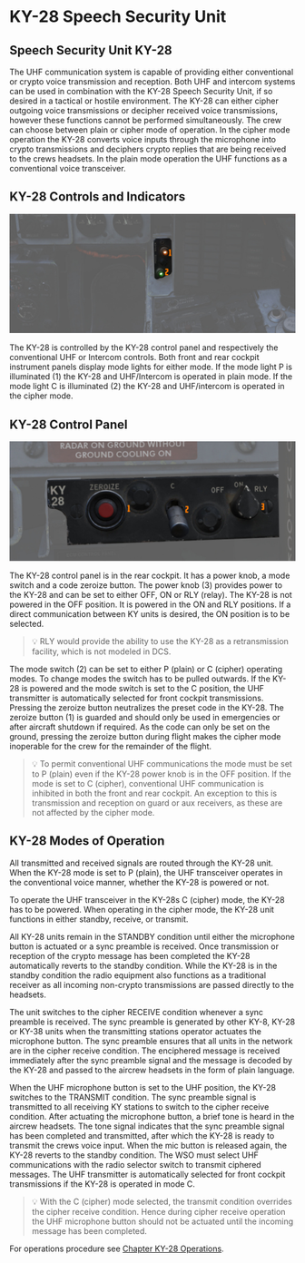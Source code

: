 # KY-28 Speech Security Unit

## Speech Security Unit KY-28

The UHF communication system is capable of providing either conventional or
crypto voice transmission and reception. Both UHF and intercom systems can be
used in combination with the KY-28 Speech Security Unit, if so desired in a
tactical or hostile environment. The KY-28 can either cipher outgoing voice
transmissions or decipher received voice transmissions, however these functions
cannot be performed simultaneously. The crew can choose between plain or cipher
mode of operation. In the cipher mode operation the KY-28 converts voice inputs
through the microphone into crypto transmissions and deciphers crypto replies
that are being received to the crews headsets. In the plain mode operation the
UHF functions as a conventional voice transceiver.

## KY-28 Controls and Indicators

![KY28Mode](../../img/pilot_ky_28.jpg)

The KY-28 is controlled by the KY-28 control panel and respectively the
conventional UHF or Intercom controls. Both front and rear cockpit instrument
panels display mode lights for either mode. If the mode light P is illuminated (<num>1</num>)
the KY-28 and UHF/Intercom is operated in plain mode. If the mode light C is
illuminated (<num>2</num>) the KY-28 and UHF/intercom is operated in the cipher mode.

## KY-28 Control Panel

![wso_ky_28](../../img/wso_ky_28_control_panel.jpg)

The KY-28 control panel is in the rear cockpit. It has a power knob, a mode switch and a code
zeroize button. The power knob (<num>3</num>) provides power to the KY-28 and can be set to either
OFF, ON or
RLY (relay). The KY-28 is not powered in the OFF position. It is powered in the ON and RLY
positions. If a direct communication between KY units is desired, the ON position is to be selected.

> 💡 RLY would provide the ability to use the KY-28 as a retransmission facility,
> which is not modeled in DCS.

The mode switch (<num>2</num>) can be set to either P (plain) or C (cipher)
operating modes. To change modes the switch has to be pulled outwards. If the
KY-28 is powered and the mode switch is set to the C position, the UHF
transmitter is automatically selected for front cockpit transmissions. Pressing
the zeroize button neutralizes the preset code in the KY-28. The zeroize button (<num>1</num>)
is guarded and should only be used in emergencies or after aircraft shutdown if
required. As the code can only be set on the ground, pressing the zeroize button
during flight makes the cipher mode inoperable for the crew for the remainder of
the flight.

> 💡 To permit conventional UHF communications the mode must be set to P
> (plain) even if the KY-28 power knob is in the OFF position. If the mode is set
> to C (cipher), conventional UHF communication is inhibited in both the front and
> rear cockpit. An exception to this is transmission and reception on guard or aux
> receivers, as these are not affected by the cipher mode.

## KY-28 Modes of Operation

All transmitted and received signals are routed through the KY-28 unit. When the
KY-28 mode is set to P (plain), the UHF transceiver operates in the conventional
voice manner, whether the KY-28 is powered or not.

To operate the UHF transceiver in the KY-28s C (cipher) mode, the KY-28 has to
be powered. When operating in the cipher mode, the KY-28 unit functions in
either standby, receive, or transmit.

All KY-28 units remain in the STANDBY condition until either the microphone
button is actuated or a sync preamble is received. Once transmission or
reception of the crypto message has been completed the KY-28 automatically
reverts to the standby condition. While the KY-28 is in the standby condition
the radio equipment also functions as a traditional receiver as all incoming
non-crypto transmissions are passed directly to the headsets.

The unit switches to the cipher RECEIVE condition whenever a sync preamble is
received. The sync preamble is generated by other KY-8, KY-28 or KY-38 units
when the transmitting stations operator actuates the microphone button. The sync
preamble ensures that all units in the network are in the cipher receive
condition. The enciphered message is received immediately after the sync
preamble signal and the message is decoded by the KY-28 and passed to the
aircrew headsets in the form of plain language.

When the UHF microphone button is set to the UHF position, the KY-28 switches to
the TRANSMIT condition. The sync preamble signal is transmitted to all receiving
KY stations to switch to the cipher receive condition. After actuating the
microphone button, a brief tone is heard in the aircrew headsets. The tone
signal indicates that the sync preamble signal has been completed and
transmitted, after which the KY-28 is ready to transmit the crews voice input.
When the mic button is released again, the KY-28 reverts to the standby
condition. The WSO must select UHF communications with the radio selector switch
to transmit ciphered messages. The UHF transmitter is automatically selected for
front cockpit transmissions if the KY-28 is operated in mode C.

> 💡 With the C (cipher) mode selected, the transmit condition overrides the
> cipher receive condition. Hence during cipher receive operation the UHF
> microphone button should not be actuated until the incoming message has been
> completed.

For operations procedure see [Chapter KY-28 Operations](../../procedures/ky_28_operations.md).
